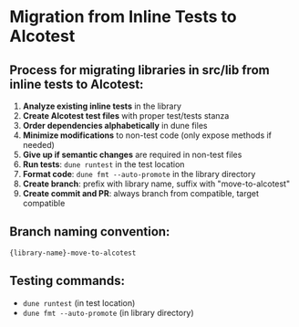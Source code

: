 # Migration from Inline Tests to Alcotest
 
 ## Process for migrating libraries in src/lib from inline tests to Alcotest:
 
 1. **Analyze existing inline tests** in the library
 2. **Create Alcotest test files** with proper test/tests stanza
 3. **Order dependencies alphabetically** in dune files
 4. **Minimize modifications** to non-test code (only expose methods if needed)
 5. **Give up if semantic changes** are required in non-test files
 6. **Run tests**: `dune runtest` in the test location
 7. **Format code**: `dune fmt --auto-promote` in the library directory
 8. **Create branch**: prefix with library name, suffix with "move-to-alcotest"
 9. **Create commit and PR**: always branch from compatible, target compatible
 
 ## Branch naming convention:
 `{library-name}-move-to-alcotest`
 
 ## Testing commands:
 - `dune runtest` (in test location)
 - `dune fmt --auto-promote` (in library directory)